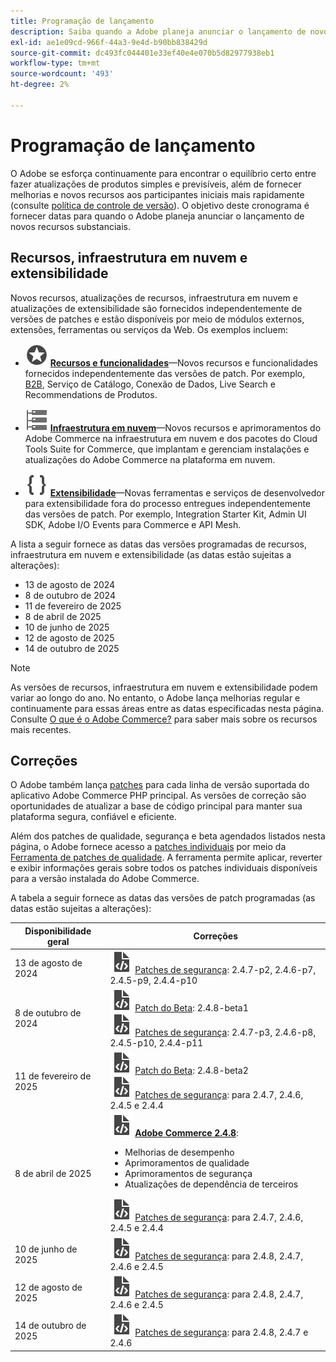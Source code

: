 ```yaml
---
title: Programação de lançamento
description: Saiba quando a Adobe planeja anunciar o lançamento de novos recursos do Adobe Commerce.
exl-id: ae1e09cd-966f-44a3-9e4d-b90bb838429d
source-git-commit: dc493fc044401e33ef40e4e070b5d82977938eb1
workflow-type: tm+mt
source-wordcount: '493'
ht-degree: 2%

---
```



# Programação de lançamento

O Adobe se esforça continuamente para encontrar o equilíbrio certo entre fazer atualizações de produtos simples e previsíveis, além de fornecer melhorias e novos recursos aos participantes iniciais mais rapidamente (consulte [política de controle de versão](versioning-policy.md)). O objetivo deste cronograma é fornecer datas para quando o Adobe planeja anunciar o lançamento de novos recursos substanciais.

## Recursos, infraestrutura em nuvem e extensibilidade

Novos recursos, atualizações de recursos, infraestrutura em nuvem e atualizações de extensibilidade são fornecidos independentemente de versões de patches e estão disponíveis por meio de módulos externos, extensões, ferramentas ou serviços da Web. Os exemplos incluem:

- ![Ícone de recurso](../assets/icons/feature.svg) [**Recursos e funcionalidades**](https://experienceleague.adobe.com/en/docs/commerce-merchant-services/user-guides/release-information/release-notes-all)—Novos recursos e funcionalidades fornecidos independentemente das versões de patch. Por exemplo, [B2B](https://experienceleague.adobe.com/en/docs/commerce-admin/b2b/release-notes), Serviço de Catálogo, Conexão de Dados, Live Search e Recommendations de Produtos.

- ![Ícone de infraestrutura](../assets/icons/servers.svg) [**Infraestrutura em nuvem**](https://experienceleague.adobe.com/en/docs/commerce-cloud-service/user-guide/release-notes/cloud-tools-suite)—Novos recursos e aprimoramentos do Adobe Commerce na infraestrutura em nuvem e dos pacotes do Cloud Tools Suite for Commerce, que implantam e gerenciam instalações e atualizações do Adobe Commerce na plataforma em nuvem.

- ![Ícone de extensibilidade](../assets/icons/brackets.svg) [**Extensibilidade**](https://developer.adobe.com/commerce/extensibility/)—Novas ferramentas e serviços de desenvolvedor para extensibilidade fora do processo entregues independentemente das versões de patch. Por exemplo, Integration Starter Kit, Admin UI SDK, Adobe I/O Events para Commerce e API Mesh.

A lista a seguir fornece as datas das versões programadas de recursos, infraestrutura em nuvem e extensibilidade (as datas estão sujeitas a alterações):

- 13 de agosto de 2024
- 8 de outubro de 2024
- 11 de fevereiro de 2025
- 8 de abril de 2025
- 10 de junho de 2025
- 12 de agosto de 2025
- 14 de outubro de 2025

>[!NOTE]
>
>As versões de recursos, infraestrutura em nuvem e extensibilidade podem variar ao longo do ano. No entanto, o Adobe lança melhorias regular e continuamente para essas áreas entre as datas especificadas nesta página. Consulte [O que é o Adobe Commerce?](https://experienceleague.adobe.com/en/docs/commerce-admin/start/about) para saber mais sobre os recursos mais recentes.

## Correções

O Adobe também lança [patches](versioning-policy.md#patch-release) para cada linha de versão suportada do aplicativo Adobe Commerce PHP principal. As versões de correção são oportunidades de atualizar a base de código principal para manter sua plataforma segura, confiável e eficiente.

Além dos patches de qualidade, segurança e beta agendados listados nesta página, o Adobe fornece acesso a [patches individuais](versioning-policy.md#individual-patch) por meio da [Ferramenta de patches de qualidade](../tools/quality-patches-tool/usage.md). A ferramenta permite aplicar, reverter e exibir informações gerais sobre todos os patches individuais disponíveis para a versão instalada do Adobe Commerce.

A tabela a seguir fornece as datas das versões de patch programadas (as datas estão sujeitas a alterações):

<table>
<thead>
  <tr>
    <th>Disponibilidade geral</th>
    <th>Correções</th>
  </tr>
</thead>
<tbody>
  <tr>
  <tr>
    <td>13 de agosto de 2024</td>
    <td><img alt="Ícone de liberação de patch" src="../assets/icons/file-code.svg"></img> <a href="release-notes/security/overview.md">Patches de segurança</a>: 2.4.7-p2, 2.4.6-p7, 2.4.5-p9, 2.4.4-p10</td>
  </tr>
  <tr>
    <td>8 de outubro de 2024</td>
    <td><img alt="Ícone de liberação de patch" src="../assets/icons/file-code.svg"></img> <a href="beta.md#adobe-commerce-foundation-public-beta">Patch do Beta</a>: 2.4.8-beta1<br><img alt="Ícone de liberação de patch" src="../assets/icons/file-code.svg"></img> <a href="release-notes/security/overview.md">Patches de segurança</a>: 2.4.7-p3, 2.4.6-p8, 2.4.5-p10, 2.4.4-p11</td>
  </tr>
  <tr>
    <td>11 de fevereiro de 2025</td>
    <td><img alt="Ícone de liberação de patch" src="../assets/icons/file-code.svg"></img> <a href="beta.md#adobe-commerce-foundation-public-beta">Patch do Beta</a>: 2.4.8-beta2<br><img alt="Ícone de liberação de patch" src="../assets/icons/file-code.svg"></img> <a href="release-notes/security/overview.md">Patches de segurança</a>: para 2.4.7, 2.4.6, 2.4.5 e 2.4.4</td>
  </tr>
  <tr>
    <tr>
    <td>8 de abril de 2025</td>
    <td><img alt="Ícone de liberação de patch" src="../assets/icons/file-code.svg"></img> <a href="release-notes/commerce/overview.md"><strong>Adobe Commerce 2.4.8</a></strong>:<ul><li>Melhorias de desempenho</li><li>Aprimoramentos de qualidade</li><li>Aprimoramentos de segurança</li><li>Atualizações de dependência de terceiros</li></ul><img alt="Ícone de liberação de patch" src="../assets/icons/file-code.svg"></img> <a href="release-notes/security/overview.md">Patches de segurança</a>: para 2.4.7, 2.4.6, 2.4.5 e 2.4.4</td>
  </tr>
  <tr>
    <td>10 de junho de 2025</td>
    <td><img alt="Ícone de liberação de patch" src="../assets/icons/file-code.svg"></img> <a href="release-notes/security/overview.md">Patches de segurança</a>: para 2.4.8, 2.4.7, 2.4.6 e 2.4.5</td>
  </tr>
  <tr>
    <td>12 de agosto de 2025</td>
    <td><img alt="Ícone de liberação de patch" src="../assets/icons/file-code.svg"></img> <a href="release-notes/security/overview.md">Patches de segurança</a>: para 2.4.8, 2.4.7, 2.4.6 e 2.4.5</td>
  </tr>
  <tr>
    <td>14 de outubro de 2025</td>
    <td><img alt="Ícone de liberação de patch" src="../assets/icons/file-code.svg"></img> <a href="release-notes/security/overview.md">Patches de segurança</a>: para 2.4.8, 2.4.7 e 2.4.6</td>
  </tr>
</tbody>
</table>
